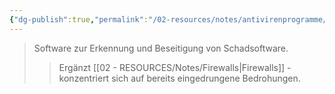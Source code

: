 ```yaml
---
{"dg-publish":true,"permalink":"/02-resources/notes/antivirenprogramme/","tags":["it-sicherheit/technisch"],"noteIcon":"","updated":"2025-08-26T16:35:24.777+02:00"}
---
```


>Software zur Erkennung und Beseitigung von Schadsoftware.
>>Ergänzt [[02 - RESOURCES/Notes/Firewalls\|Firewalls]] - konzentriert sich auf bereits eingedrungene Bedrohungen.